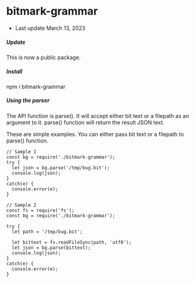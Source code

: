 # bitmark-grammar

* Last update March 13, 2023

##### Update

This is now a public package. 


##### Install

npm i bitmark-grammar


##### Using the parser

The API function is parse(). It will accept either bit text or a filepath as an argument to it. parse() function will return the result JSON text.

These are simple examples. You can either pass bit text or a filepath to parse() function.

```
// Sample 1
const bg = require('./bitmark-grammar');
try {
  let json = bg.parse('/tmp/bug.bit');
  console.log(json);
}
catch(e) {
  console.error(e);
}

// Sample 2
const fs = require('fs');
const bg = require('./bitmark-grammar');

try {
  let path = '/tmp/bug.bit';
  
  let bittext = fs.readFileSync(path, 'utf8');
  let json = bg.parse(bittext);
  console.log(json);
}
catch(e) {
  console.error(e);
}


```
